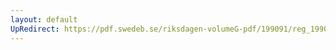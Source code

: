 ```yaml
---
layout: default
UpRedirect: https://pdf.swedeb.se/riksdagen-volumeG-pdf/199091/reg_199091/reg_199091_0178.pdf
---
```

